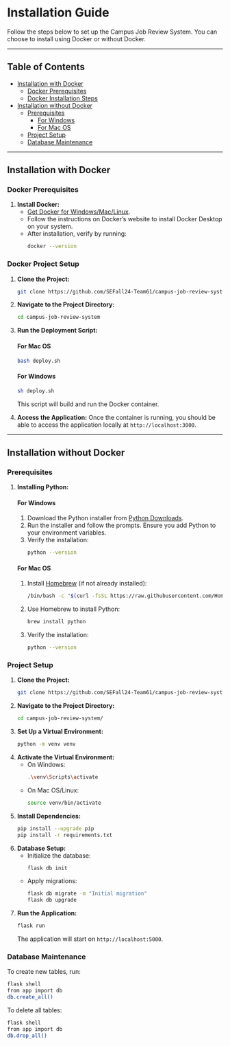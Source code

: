 # Installation Guide

Follow the steps below to set up the Campus Job Review System. You can choose to install using Docker or without Docker.

---

## Table of Contents
- [Installation with Docker](#installation-with-docker)
   - [Docker Prerequisites](#docker-prerequisites)
   - [Docker Installation Steps](#docker-project-setup)
- [Installation without Docker](#installation-without-docker)
   - [Prerequisites](#prerequisites)
      - [For Windows](#for-windows)
      - [For Mac OS](#for-mac-os)
   - [Project Setup](#project-setup)
   - [Database Maintenance](#database-maintenance)

---

## Installation with Docker

### Docker Prerequisites
1. **Install Docker:**
   - [Get Docker for Windows/Mac/Linux](https://docs.docker.com/get-docker/).
   - Follow the instructions on Docker’s website to install Docker Desktop on your system.
   - After installation, verify by running:
     ```bash
     docker --version
     ```

### Docker Project Setup
1. **Clone the Project:**
   ```bash
   git clone https://github.com/SEFall24-Team61/campus-job-review-system.git
   ```
2. **Navigate to the Project Directory:**
   ```bash
   cd campus-job-review-system
   ```
3. **Run the Deployment Script:**
   #### For Mac OS
   ```bash
   bash deploy.sh
   ```

   #### For Windows
   ```bash
   sh deploy.sh
   ```
   This script will build and run the Docker container.

4. **Access the Application:**
   Once the container is running, you should be able to access the application locally at `http://localhost:3000`.

---

## Installation without Docker

### Prerequisites

1. **Installing Python:**

    #### For Windows
    
    1. Download the Python installer from [Python Downloads](https://www.python.org/downloads/).
    2. Run the installer and follow the prompts. Ensure you add Python to your environment variables.
    3. Verify the installation:
       ```bash
       python --version
       ```
    
    #### For Mac OS
    
    1. Install [Homebrew](https://brew.sh/) (if not already installed):
       ```bash
       /bin/bash -c "$(curl -fsSL https://raw.githubusercontent.com/Homebrew/install/HEAD/install.sh)"
       ```
    2. Use Homebrew to install Python:
       ```bash
       brew install python
       ```
    3. Verify the installation:
       ```bash
       python --version
       ```

### Project Setup

1. **Clone the Project:**
   ```bash
   git clone https://github.com/SEFall24-Team61/campus-job-review-system.git
   ```
2. **Navigate to the Project Directory:**
   ```bash
   cd campus-job-review-system/
   ```
3. **Set Up a Virtual Environment:**
   ```bash
   python -m venv venv
   ```
4. **Activate the Virtual Environment:**
    - On Windows:
      ```bash
      .\venv\Scripts\activate
      ```
    - On Mac OS/Linux:
      ```bash
      source venv/bin/activate

      ```
5. **Install Dependencies:**
   ```bash
   pip install --upgrade pip
   pip install -r requirements.txt
   ```
6. **Database Setup:**
    - Initialize the database:
      ```bash
      flask db init
      ```
    - Apply migrations:
      ```bash
      flask db migrate -m "Initial migration"
      flask db upgrade
      ```
7. **Run the Application:**
   ```bash
   flask run
   ```
   The application will start on `http://localhost:5000`.

### Database Maintenance

To create new tables, run:
```bash
flask shell
from app import db
db.create_all()
```

To delete all tables:
```bash
flask shell
from app import db
db.drop_all()
```
